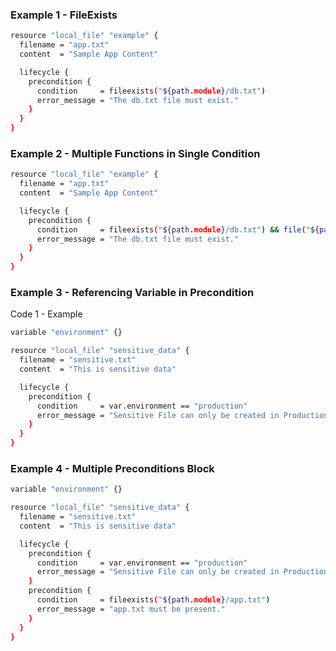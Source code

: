 
### Example 1 - FileExists

```sh
resource "local_file" "example" {
  filename = "app.txt"
  content  = "Sample App Content"

  lifecycle {
    precondition {
      condition     = fileexists("${path.module}/db.txt")
      error_message = "The db.txt file must exist."
    }
  }
}
```

### Example 2 - Multiple Functions in Single Condition

```sh
resource "local_file" "example" {
  filename = "app.txt"
  content  = "Sample App Content"

  lifecycle {
    precondition {
      condition     = fileexists("${path.module}/db.txt") && file("${path.module}/db.txt") != ""
      error_message = "The db.txt file must exist."
    }
  }
}

```

### Example 3 - Referencing Variable in Precondition

Code 1 - Example 

```sh
variable "environment" {}

resource "local_file" "sensitive_data" {
  filename = "sensitive.txt"
  content  = "This is sensitive data"

  lifecycle {
    precondition {
      condition     = var.environment == "production"
      error_message = "Sensitive File can only be created in Production."
    }
  }
}
```


### Example 4 - Multiple Preconditions Block


```sh
variable "environment" {}

resource "local_file" "sensitive_data" {
  filename = "sensitive.txt"
  content  = "This is sensitive data"

  lifecycle {
    precondition {
      condition     = var.environment == "production"
      error_message = "Sensitive File can only be created in Production."
    }
    precondition {
      condition     = fileexists("${path.module}/app.txt")
      error_message = "app.txt must be present."
    }
  }
}
```